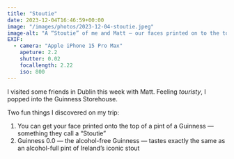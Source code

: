 ```yaml
---
title: "Stoutie"
date: 2023-12-04T16:46:59+00:00
image: "/images/photos/2023-12-04-stoutie.jpeg"
image-alt: "A “Stoutie” of me and Matt — our faces printed on to the top of a pint of Guinness"
EXIF:
  - camera: "Apple iPhone 15 Pro Max"
    apeture: 2.2
    shutter: 0.02
    focallength: 2.22
    iso: 800
---
```


I visited some friends in Dublin this week with Matt. Feeling *touristy*, I popped into the Guinness Storehouse.

Two fun things I discovered on my trip:

1. You can get your face printed onto the top of a pint of a Guinness — something they call a “Stoutie”
2. Guinness 0.0 — the alcohol-free Guinness — tastes exactly the same as an alcohol-full pint of Ireland’s iconic stout